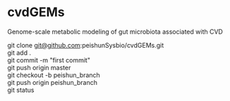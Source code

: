 # cvdGEMs
Genome-scale metabolic modeling of gut microbiota associated with CVD

git clone git@github.com:peishunSysbio/cvdGEMs.git    
git add .    
git commit -m "first commit"   
git push origin master    
git checkout -b peishun_branch     
git push origin peishun_branch    
git status    
